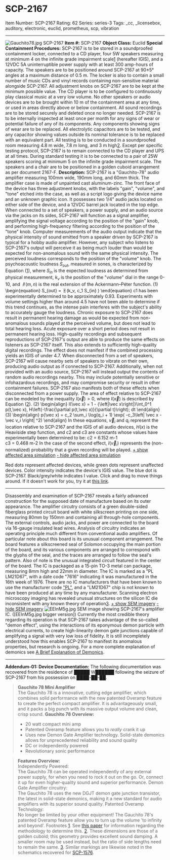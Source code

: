 # SCP-2167
Item Number: SCP-2167
Rating: 62
Series: series-3
Tags: _cc, _licensebox, auditory, electronic, euclid, prometheus, scp, vibration

---

![Gauchito78.jpg](https://scp-wiki.wdfiles.com/local--files/scp-2167/Gauchito78.jpg)
SCP-2167
**Item #:** SCP-2167
**Object Class:** Euclid
**Special Containment Procedures:** SCP-2167 is to be stored in a soundproofed containment locker, connected to a CD player, four 5W speakers measuring at minimum 4 on the infinite grade impairment scale[1](javascript:;) (hereafter IGIS), and a 12VDC 5A uninterruptible power supply with at least 300 amp-hours of capacity. The speakers are to be positioned around SCP-2167 at 90±5° angles at a maximum distance of 0.5 m. The locker is also to contain a small number of music CDs and vinyl records containing non-sensitive material alongside SCP-2167.
All adjustment knobs on SCP-2167 are to be kept at the minimum possible value. The CD player is to be configured to continuously play classical music at a very low volume.
No other speakers or audio devices are to be brought within 10 m of the containment area at any time, or used in areas directly above or below containment. All sound recordings are to be stored securely and deleted once no longer needed.
SCP-2167 is to be internally inspected at least once per month for any signs of wear or potential failure of any of its components. Any components showing signs of wear are to be replaced. All electrolytic capacitors are to be tested, and any capacitor showing values outside its nominal tolerance is to be replaced with an equivalent part.
All testing is to be conducted in a soundproofed room measuring 4.8 m wide, 7.8 m long, and 3 m high[2](javascript:;). Except per specific testing protocol, SCP-2167 is to remain connected to the CD player and UPS at all times. During standard testing it is to be connected to a pair of 25W speakers scoring at minimum 5 on the infinite grade impairment scale. The speakers and a chair are to be positioned in a golden cuboid arrangement as per document 2167-F.
**Description:** SCP-2167 is a "Gauchito-78" audio amplifier measuring 100mm wide, 190mm long, and 60mm thick. The amplifier case is made of unpainted cast aluminum-zinc. The front face of the device has three adjustment knobs, with the labels "gain", "volume", and "tone" etched into the case, as well as a script logo giving the device name and an unknown graphic icon. It possesses two 1/4" audio jacks located on either side of the device, and a 12VDC barrel jack located in the top edge.
When connected to a set of speakers, a power supply, and an audio source via the jacks on its sides, SCP-2167 will function as a signal amplifier, amplifying the signal voltage according to the position of the "gain" knob, and performing high-frequency filtering according to the position of the "tone" knob.
Computer measurements of the audio output indicate that the physical intensity of sound emitted from a speaker driven by SCP-2167 is typical for a hobby audio amplifier. However, any subject who listens to SCP-2167's output will perceive it as being much louder than would be expected for non-anomalous sound with the same physical intensity. The perceived loudness corresponds to the position of the "volume" knob.
The psychoacoustic loudness $S_{out}$, measured in sones, is characterized by Equation ([1](javascript:;)), where $S_{in}$ is the expected loudness as determined from physical measurement, $k_v$ is the position of the "volume" dial in the range 0-10, and $ㅐ(m,n)$ is the real extension of the Ackermann–Péter function.
(1)
\begin{equation} S_{out} = ㅐ(k_v, c_1 S_{in} ) \end{equation}
c1 has been experimentally determined to be approximately 0.93.
Experiments with volume settings higher than around 4.5 have not been able to determine if this trend continues, as the intense pain interferes with the subject's ability to accurately gauge the loudness.
Chronic exposure to SCP-2167 does result in permanent hearing damage as would be expected from non-anomalous sounds played at the perceived volume, but does not lead to total hearing loss. Acute exposure over a short period does not result in permanent hearing loss.
High-quality recordings and subsequent reproductions of SCP-2167's output are able to produce the same effects on listeners as SCP-2167 itself. This also extends to sufficiently high-quality digital recordings. The effect does not manifest if the combined processing yields an IGIS of under 4.7.
When disconnected from a set of speakers, SCP-2167 will cause nearby sets of speakers to vibrate on their own, producing audio output as if connected to SCP-2167. Additionally, when not provided with an audio source, SCP-2167 will instead output the contents of random audio recordings nearby. This may include potentially sensitive or infohazardous recordings, and may compromise security or result in other containment failures. SCP-2167 also manifests both of these effects when disconnected from a power supply.
The area of effect relative to SCP-2167 can be modeled by the inequality $I(\vec x) > 0$, where $I(\vec x)$ is described by Equation ([2](javascript:;)).
(2)
\begin{align} I(\vec x) = 1 - {\left\|\vec x\right\|}\int_0^1 p(t\,\vec x)\, H\left(-\frac{\partial p(t\,\vec x)}{\partial t}\right)\; dt \end{align}
(3)
\begin{align} p(\vec x) = c_2 \sum_i \log(q_i + 1) \exp( -c_3\left\| \vec x - \vec v_i \right\| ^2) \end{align}
In these equations, $\vec v_i$ and $q_i$ represent the location relative to SCP-2167 and the IGIS of all audio devices, $H(x)$ is the Heaviside step function, and c2 and c3 are constants whose values have experimentally been determined to be:
c2 = 6.152 m-1  
c3 = 0.468 m-2
In the case of the second effect, $I(\vec v_i)$ represents the (non-normalized) probability that a given recording will be played.
[\+ show affected area simulation](javascript:;)
[\- hide affected area simulation](javascript:;)
  
Red dots represent affected devices, while green dots represent unaffected devices. Color intensity indicates the device's IGIS value. The blue dot is SCP-2167. Black/grey/white indicates I value. Click and drag to move things around. If it doesn't work for you, try it at [this link](https://openprocessing.org/sketch/376799).
* * *
Disassembly and examination of SCP-2167 reveals a fairly advanced construction for the supposed date of manufacture based on its outer appearance.
The amplifier circutry consists of a green double-sided fiberglass printed circuit board with white silkscreen printing on one side, measuring 80mm by 150mm and containing all through-hole components. The external controls, audio jacks, and power are connected to the board via 16-gauge insulated lead wires.
Analysis of circuitry indicates an operating principle much different from conventional audio amplifiers.
Of particular note about this board is its unusual component arrangement. The board features a silkscreened seal of Solomon occupying the main portion of the board, and its various components are arranged to correspond with the glyphs of the seal, and the traces are arranged to follow the seal's pattern.
Also of note is the unusual integrated circuit featured in the center of the board. The IC is packaged as a 15-pin TO-3 metal can package, measuring 8mm high and 22mm in diameter. The IC is marked as a "PL LM21D67", with a date code "7616" indicating it was manufactured in the 16th week of 1976.
There are no IC manufacturers that have been known to use the manufacturer code ["PL"](/prometheus-labs-hub), and a "LM21D67" chip is not known to have been produced at any time by any manufacturer.
Scanning electron microscopy imaging has revealed unusual structures on the silicon IC die inconsistent with any known theory of operation[3](javascript:;).
[\+ show SEM imagery](javascript:;)
[\- hide SEM imagery](javascript:;)
![EEInM5g.jpg](https://scp-wiki.wdfiles.com/local--files/scp-2167/EEInM5g.jpg)
SEM image showing SCP-2167's amplifier IC. ([EEInM5g.jpg bigger version])
Currently the most credible theory regarding its operation is that SCP-2167 takes advantage of the so-called "demon effect", using the interactions of its eponymous demon particle with electrical currents, to create high-linearity demon gate junctions capable of amplifying a signal with very low loss of fidelity. It is still incompletely understood how this enables SCP-2167 to manifest its anomalous properties, but research is ongoing. For a more complete explanation of demonics see [A Brief Explanation of Demonics](/a-brief-explanation-on-demonics).
* * *
**Addendum-01: Device Documentation:** The following documentation was recovered from the residence of █████ W██████ following the seizure of SCP-2167 from his possession on ████-██-██.
> **Gauchito 78 Mini Amplifier**  
>  The Gauchito 78 is a innovative, cutting edge amplifier, which combines solid performance with the new patented Overamp feature to create the perfect compact amplifier. It is advantageously small, and it packs a big punch with its massive output volume and clean, crisp sound.
> **Gauchito 78 Overview:**
>   * 20 watt compact mini amp
>   * Patented Overamp feature allows you to _really_ crank it up
>   * Uses new Demon Gate Amplifier technology. Solid-state demonics allows for unprecedented reliability and sound quality
>   * DC or independently powered
>   * Revolutionary sonic performance
> 

> **Features Overview:**  
>  Independently Powered:  
>  The Gauchito 78 can be operated independently of any external power supply, for when you need to rock it out on the go. Or, connect it up for even higher-quality sound and superior performance.
> Demon Gate Amplifier circuitry:  
>  The Gauchito 78 uses the new DGJT demon gate junction transistor, the latest in solid-state demonics, making it a new standard for audio amplifiers with its superior sound quality.
> Patented Overamp Technology:  
>  No longer be limited by your other equipment! The Gauchito 78's patented Overamp feature allow you to turn up the volume 'to infinity and beyond'.
Footnotes
[1](javascript:;). See [this paper](https://web.archive.org/web/20231101054348/https://www.soundexpert.org/documents/10179/11017/se_igis.pdf) for information regarding the methodology to determine this.
[2](javascript:;). These dimensions are those of a golden cuboid; this geometry provides excellent sound damping. A smaller room may be used instead, but the ratio of side lengths need to remain the same.
[3](javascript:;). Similar markings are likewise noted in the schematics recovered for [SCP-1576](/scp-1576).